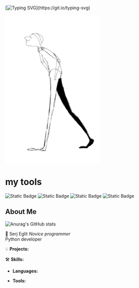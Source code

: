 <!-- Typing SVG -->
[![Typing SVG](https://readme-typing-svg.herokuapp.com?size=24&width=600&lines=Welcome+To+Sergey+Eglit,s+Github+Profile..)](https://git.io/typing-svg)

<img src='https://github.com/SerjEglit/SerjEglit/blob/main/GIPHY%20.gif' alt = 'The Unlimited' width = '300'>

# my tools

![Static Badge](https://img.shields.io/badge/py-python-blue?style=plastic&logo=python)
![Static Badge](https://img.shields.io/badge/-jupyter-black?style=plastic&logo=python)
![Static Badge](https://img.shields.io/badge/-git-blue?logo=git)
![Static Badge](https://img.shields.io/badge/-colab-blue?logo=googlecolab)



##  About Me

![Anurag's GitHub stats](https://github-readme-stats.vercel.app/api?username=SerjEglit&show_icons=true&theme=radical)

🚀 Serj Eglit 
*Novice programmer*  
Python developer

💡 **Projects:**

🛠️ **Skills:**
- **Languages:** 

- **Tools:** 
